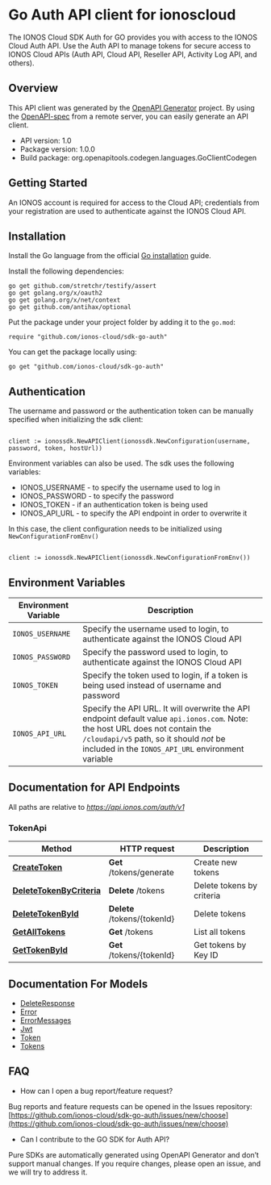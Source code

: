 # Go Auth API client for ionoscloud

The IONOS Cloud SDK Auth for GO provides you with access to the IONOS Cloud Auth API. Use the Auth API to manage tokens for secure access to IONOS Cloud APIs (Auth API, Cloud API, Reseller API, Activity Log API, and others).

## Overview

This API client was generated by the [OpenAPI Generator](https://openapi-generator.tech) project. By using the [OpenAPI-spec](https://www.openapis.org/) from a remote server, you can easily generate an API client.

- API version: 1.0
- Package version: 1.0.0
- Build package: org.openapitools.codegen.languages.GoClientCodegen

## Getting Started

An IONOS account is required for access to the Cloud API; credentials from your registration are used to authenticate against the IONOS Cloud API.

## Installation

Install the Go language from the official [Go installation](https://golang.org/doc/install) guide.

Install the following dependencies:

```shell
go get github.com/stretchr/testify/assert
go get golang.org/x/oauth2
go get golang.org/x/net/context
go get github.com/antihax/optional
```

Put the package under your project folder by adding it to the `go.mod`:

```golang
require "github.com/ionos-cloud/sdk-go-auth"
```

You can get the package locally using:

```golang
go get "github.com/ionos-cloud/sdk-go-auth"
```

## Authentication

The username and password or the authentication token can be manually specified when initializing the sdk client:

```golang

client := ionossdk.NewAPIClient(ionossdk.NewConfiguration(username, password, token, hostUrl))
```

Environment variables can also be used. The sdk uses the following variables:

- IONOS_USERNAME - to specify the username used to log in
- IONOS_PASSWORD - to specify the password
- IONOS_TOKEN - if an authentication token is being used
- IONOS_API_URL - to specify the API endpoint in order to overwrite it

In this case, the client configuration needs to be initialized using `NewConfigurationFromEnv()`

```golang

client := ionossdk.NewAPIClient(ionossdk.NewConfigurationFromEnv())

```

## Environment Variables

Environment Variable | Description
--- | --- 
`IONOS_USERNAME` | Specify the username used to login, to authenticate against the IONOS Cloud API | 
`IONOS_PASSWORD` | Specify the password used to login, to authenticate against the IONOS Cloud API | 
`IONOS_TOKEN` | Specify the token used to login, if a token is being used instead of username and password |
`IONOS_API_URL` | Specify the API URL. It will overwrite the API endpoint default value `api.ionos.com`. Note: the host URL does not contain the `/cloudapi/v5` path, so it should _not_ be included in the `IONOS_API_URL` environment variable | 

## Documentation for API Endpoints

All paths are relative to *https://api.ionos.com/auth/v1*

### TokenApi

Method | HTTP request | Description
------------- | ------------- | -------------
[**CreateToken**](docs/api/TokenApi.md#createtoken) | **Get** /tokens/generate | Create new tokens
[**DeleteTokenByCriteria**](docs/api/TokenApi.md#deletetokenbycriteria) | **Delete** /tokens | Delete tokens by criteria
[**DeleteTokenById**](docs/api/TokenApi.md#deletetokenbyid) | **Delete** /tokens/{tokenId} | Delete tokens
[**GetAllTokens**](docs/api/TokenApi.md#getalltokens) | **Get** /tokens | List all tokens
[**GetTokenById**](docs/api/TokenApi.md#gettokenbyid) | **Get** /tokens/{tokenId} | Get tokens by Key ID

## Documentation For Models

- [DeleteResponse](docs/models/DeleteResponse.md)
- [Error](docs/models/Error.md)
- [ErrorMessages](docs/models/ErrorMessages.md)
- [Jwt](docs/models/Jwt.md)
- [Token](docs/models/Token.md)
- [Tokens](docs/models/Tokens.md)

## FAQ

* How can I open a bug report/feature request?

Bug reports and feature requests can be opened in the Issues repository: [https://github.com/ionos-cloud/sdk-go-auth/issues/new/choose](https://github.com/ionos-cloud/sdk-go-auth/issues/new/choose)

* Can I contribute to the GO SDK for Auth API?

Pure SDKs are automatically generated using OpenAPI Generator and don’t support manual changes. If you require changes, please open an issue, and we will try to address it.
